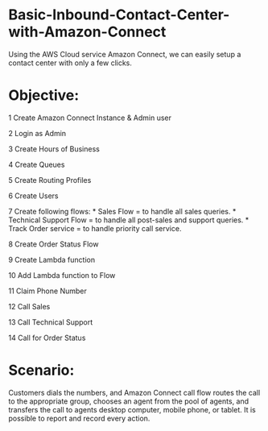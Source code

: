 # Basic-Inbound-Contact-Center-with-Amazon-Connect
Using the AWS Cloud service Amazon Connect, we can easily setup a contact center with only a few clicks.

# Objective:
  1	Create Amazon Connect Instance & Admin user 	

  2	Login as Admin 	
  
  3	Create Hours of Business 	
  
  4	Create Queues 	
  
  5	Create Routing Profiles 	
  
  6	Create Users 	
  
  7	Create following flows:
    * Sales Flow = to handle all sales queries.
    * Technical Support Flow = to handle all post-sales and support queries.
    *  Track Order service = to handle priority call service.
  
  8	Create Order Status Flow	
  
  9	Create Lambda function	
  
  10	Add Lambda function to Flow	
  
  11	Claim Phone Number	
  
  12	Call Sales	
  
  13	Call Technical Support	
  
  14	Call for Order Status	


# Scenario:

Customers dials the numbers, and Amazon Connect call flow routes the call to the appropriate group, chooses an agent from the pool of agents, and transfers the call to agents desktop computer, mobile phone, or tablet. It is possible to report and record every action.
